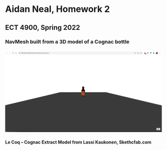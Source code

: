 # Aidan Neal, Homework 2
## ECT 4900, Spring 2022
### NavMesh built from a 3D model of a Cognac bottle
### <img src ="NealECT4900HW2.png">
#### Le Coq – Cognac Extract Model from Lassi Kaukonen, Skethcfab.com

